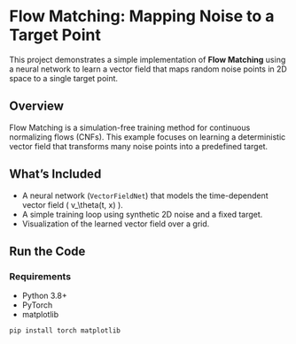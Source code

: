 # Flow Matching: Mapping Noise to a Target Point

This project demonstrates a simple implementation of **Flow Matching** using a neural network to learn a vector field that maps random noise points in 2D space to a single target point.

## Overview

Flow Matching is a simulation-free training method for continuous normalizing flows (CNFs). This example focuses on learning a deterministic vector field that transforms many noise points into a predefined target.

## What’s Included

- A neural network (`VectorFieldNet`) that models the time-dependent vector field \( v_\theta(t, x) \).
- A simple training loop using synthetic 2D noise and a fixed target.
- Visualization of the learned vector field over a grid.

## Run the Code

### Requirements
- Python 3.8+
- PyTorch
- matplotlib

```bash
pip install torch matplotlib
